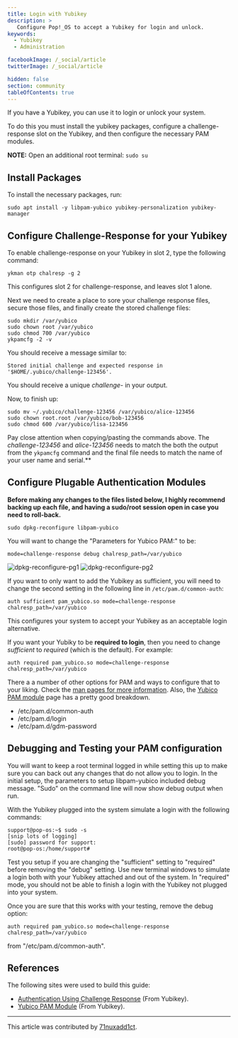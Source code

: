 ```yaml
---
title: Login with Yubikey
description: >
   Configure Pop!_OS to accept a Yubikey for login and unlock.
keywords:
  - Yubikey
  - Administration

facebookImage: /_social/article
twitterImage: /_social/article

hidden: false
section: community
tableOfContents: true
---
```



If you have a Yubikey, you can use it to login or unlock your system.

To do this you must install the yubikey packages, configure a challenge-response slot on the Yubikey, and then configure the necessary PAM modules.

**NOTE:** Open an additional root terminal: `sudo su`

## Install Packages

To install the necessary packages, run:

    sudo apt install -y libpam-yubico yubikey-personalization yubikey-manager

## Configure Challenge-Response for your Yubikey

To enable challenge-response on your Yubikey in slot 2, type the following command:

    ykman otp chalresp -g 2

This configures slot 2 for challenge-response, and leaves slot 1 alone.

Next we need to create a place to sore your challenge response files, secure those files, and finally create the stored challenge files:

    sudo mkdir /var/yubico
    sudo chown root /var/yubico
    sudo chmod 700 /var/yubico
    ykpamcfg -2 -v

You should receive a message similar to:

`Stored initial challenge and expected response in '$HOME/.yubico/challenge-123456'.`

You should receive a unique *challenge-<serial>* in your output.

Now, to finish up:

    sudo mv ~/.yubico/challenge-123456 /var/yubico/alice-123456
    sudo chown root.root /var/yubico/bob-123456
    sudo chmod 600 /var/yubico/lisa-123456

Pay close attention when copying/pasting the commands above.  The *challenge-123456* and *alice-123456* needs to match the both the output from the `ykpamcfg` command and the final file needs to match the name of your user name and serial.**

## Configure Plugable Authentication Modules

**Before making any changes to the files listed below, I highly recommend backing up each file, and having a sudo/root session open in case you need to roll-back.**

    sudo dpkg-reconfigure libpam-yubico

You will want to change the "Parameters for Yubico PAM:" to be:

    mode=challenge-response debug chalresp_path=/var/yubico

![dpkg-reconfigure-pg1](/images/yubikey-login/dpkg-reconfigure-pg1.png)
![dpkg-reconfigure-pg2](/images/yubikey-login/dpkg-reconfigure-pg2.png)

If you want to only want to add the Yubikey as sufficient, you will need to change the second setting in the following line in ```/etc/pam.d/common-auth```:

    auth sufficient pam_yubico.so mode=challenge-response chalresp_path=/var/yubico

This configures your system to accept your Yubikey as an acceptable login alternative.  

If you want your Yubiky to be **required to login**, then you need to change *sufficient* to *required* (which is the default).  For example:

    auth required pam_yubico.so mode=challenge-response chalresp_path=/var/yubico

There a a number of other options for PAM and ways to configure that to your liking.  Check the [man pages for more information](https://manpages.ubuntu.com/manpages/jammy/en/man5/pam.d.5.html).  Also, the [Yubico PAM module](https://developers.yubico.com/yubico-pam/) page has a pretty good breakdown.

- /etc/pam.d/common-auth
- /etc/pam.d/login
- /etc/pam.d/gdm-password

## Debugging and Testing your PAM configuration

You will want to keep a root terminal logged in while setting this up to make sure you can back out any changes that do not allow you to login.  In the initial setup, the parameters to setup libpam-yubico included debug message. "Sudo" on the command line will now show debug output when run.

With the Yubikey plugged into the system simulate a login with the following commands:

```
support@pop-os:~$ sudo -s
[snip lots of logging]
[sudo] password for support:
root@pop-os:/home/support#
```

Test you setup if you are changing the "sufficient" setting to "required" before removing the "debug" setting. Use new terminal windows to simulate a login both with your Yubikey attached and out of the system. In "required" mode, you should not be able to finish a login with the Yubikey not plugged into your system.

Once you are sure that this works with your testing, remove the debug option:

    auth required pam_yubico.so mode=challenge-response chalresp_path=/var/yubico

from "/etc/pam.d/common-auth".

## References

The following sites were used to build this guide:

- [Authentication Using Challenge Response](https://developers.yubico.com/yubico-pam/Authentication_Using_Challenge-Response.html) (From Yubikey).
- [Yubico PAM Module](https://developers.yubico.com/yubico-pam/) (From Yubikey).

---

This article was contributed by [71nuxadd1ct](https://github.com/71nuxadd1ct).
